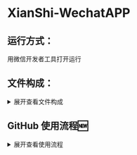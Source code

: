 # XianShi-WechatAPP

## 运行方式：

用微信开发者工具打开运行

## 文件构成：

<details>

   <summary>展开查看文件构成</summary>

1. **components 组件** 

   存放公共组件供其他页面使用
  
2. **functions 云函数** 
  
   存放使用的云函数 目前只用到了获取用户openid的云函数
  
3. **icon 图标** 
  
   存放下方导航栏等组件会使用到的各种图标 
   
4. **lib 库**
   
   系统默认创建的文件 目前为空 可以先忽视
   
5. **pages 页**
  
   小程序主要页面都放在pages中 每个页面由4个文件构成：（某些页面还有less文件，等同于wxss）
   - js 存放了页面数据和逻辑函数，可以看作是类；
   - json 系统配置文件，大部分为默认配置；
   - wxml 标签文件 在页面上显示文本，按钮等标签
   - wxss 样式文件 修改各标签的颜色，大小等样式
   
6. **styles 通用样式文件**
  
   目前作用不大 可以忽视
   
7. **utils**
    
   系统默认文件 可以忽视
    
8. **app**
   
   - app.js 全局js文件 可以忽视
   - app.json 全局配置文件 放了各个页面地址 和一些系统配置
   - app.wxss 全局样式文件 定义了一些全局通用的样式
   
9. **project.config.json 和 sitemap.json**
   
   都是系统默认创建的文件 可以忽视
   
</details>
   
## GitHub 使用流程:new:

<details>

   <summary>展开查看使用流程</summary>

1. 将组织的[源仓库](https://github.com/XianShi-APP/XianShi-WechatAPP)『fork』到个人的仓库中去（位置在页面右上角）
2. 编码等等操作后，更新个人仓库（**请所有操作下面有『Commit changes』的都简单说明一下工作的内容和位置，下略**）
3. 在个人仓库那里提交『Pull Requests』到组织的[源仓库](https://github.com/XianShi-APP/XianShi-WechatAPP)中的一个新『Branch』里面去（**branch注意命名规范，见PPT。这个Branch要自己先去源仓库创建**）
4. 钟卓江负责同意『Pull Requests』的合并，维护仓库的稳定（如果不是pull到一个新branch是不应该同意merge的），同时了解工作情况和控制项目进度
5. 测试人员（目前暂定为钟卓江）简单测试后将对应的『Branch』合并到的 develop branch 中
6. 系统集成测试完成后将 develop branch 合并到 main branch 中，创建tag保存版本代码，main branch 和对应的 tag 是我们演示和可交付的稳定版本

</details>
